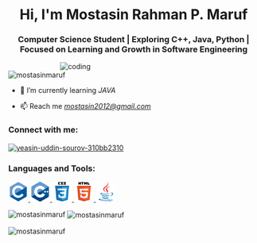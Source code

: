 <h1 align="center">Hi, I'm Mostasin Rahman P. Maruf</h1>
<h3 align="center">Computer Science Student | Exploring C++, Java, Python | Focused on Learning and Growth in Software Engineering</h3>

<img align="right" alt="coding" width="400" src="https://user-images.githubusercontent.com/74038190/212749447-bfb7e725-6987-49d9-ae85-2015e3e7cc41.gif">

<p align="left"> <img src="https://komarev.com/ghpvc/?username=mostasinmaruf&label=Profile%20views&color=0e75b6&style=flat" alt="mostasinmaruf" /> </p>

- 🌱 I’m currently learning *JAVA*

- 📫 Reach me *mostasin2012@gmail.com*

<h3 align="left">Connect with me:</h3>
<p align="left">
<a href="https://www.linkedin.com/in/mostasinmaruf/" target="blank"><img align="center" src="https://raw.githubusercontent.com/rahuldkjain/github-profile-readme-generator/master/src/images/icons/Social/linked-in-alt.svg" alt="yeasin-uddin-sourov-310bb2310" height="30" width="40" /></a>
</p>

<h3 align="left">Languages and Tools:</h3>
<p align="left"> <a href="https://www.cprogramming.com/" target="_blank" rel="noreferrer"> <img src="https://raw.githubusercontent.com/devicons/devicon/master/icons/c/c-original.svg" alt="c" width="40" height="40"/> </a> <a href="https://www.w3schools.com/cpp/" target="_blank" rel="noreferrer"> <img src="https://raw.githubusercontent.com/devicons/devicon/master/icons/cplusplus/cplusplus-original.svg" alt="cplusplus" width="40" height="40"/> </a> <a href="https://www.w3schools.com/css/" target="_blank" rel="noreferrer"> <img src="https://raw.githubusercontent.com/devicons/devicon/master/icons/css3/css3-original-wordmark.svg" alt="css3" width="40" height="40"/> </a> <a href="https://www.w3.org/html/" target="_blank" rel="noreferrer"> <img src="https://raw.githubusercontent.com/devicons/devicon/master/icons/html5/html5-original-wordmark.svg" alt="html5" width="40" height="40"/> </a> <a href="https://www.java.com" target="_blank" rel="noreferrer"> <img src="https://raw.githubusercontent.com/devicons/devicon/master/icons/java/java-original.svg" alt="java" width="40" height="40"/> </a> </p>

<p><img align="left" src="https://github-readme-stats.vercel.app/api/top-langs?username=mostasinmaruf&show_icons=true&locale=en&layout=compact" alt="mostasinmaruf" /></p>

<p>&nbsp;<img align="center" src="https://github-readme-stats.vercel.app/api?username=mostasinmaruf&show_icons=true&locale=en" alt="mostasinmaruf" /></p>

<p><img align="center" src="https://github-readme-streak-stats.herokuapp.com/?user=mostasinmaruf&" alt="mostasinmaruf" /></p>
